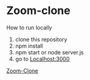 # Zoom-clone
How to run locally 
1. clone this repository
2. npm install
3. npm start or node server.js
4. go to [Localhost:3000](http://localhost:3000/)

[Zoom-Clone](https://geervan-zoom-clone.herokuapp.com/)
